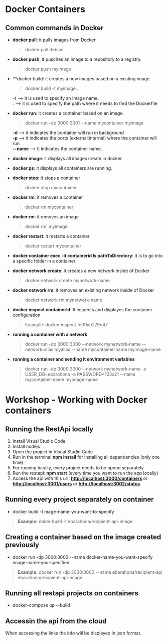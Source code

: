 # Docker Containers

## Common commands in Docker
- **docker pull**: it pulls images from Docker
    > docker pull debian
- **docker push**: it pusches an image to a repository to a registry.
    > docker push myimage
- **docker build: it creates a new images based on a existing image.
    > docker build -t myimage .
    
    -t --> it is used to specify an image name.  
    . --> it is used to specify the path where it needs to find the Dockerfile

- **docker run**: it creates a container based on an image.
    > docker run -dp 3000:3001 --name mycontainer myimage

    **-d** --> it indicates the container will run in background <br/>
    **-p** --> it indicates the ports (external:internal) where the container will run<br/>
    **--name** --> it indicates the container name.
- **docker image**: it displays all images create in docker
- **docker ps**: it displays all containers are running.
- **docker stop**: it stops a container
    > docker stop mycontainer
- **docker rm**: it removes a container
    > docker rm mycontainer
- **docker rm**: it removes an image
    > docker rmi myimage
- **docker restart**: it restarts a container
    > docker restart mycontainer
    
- **docker container exec -it containerid ls pathToDirectory**: It is to go into a specific folder in a container

- **docker network create**: it creates a new network inside of Docker
    > docker network create mynetwork-name
- **docker network rm**: it removes an existing network inside of Docker
    > docker network rm mynetwork-name
- **docker inspect containerId**: It inspects and displayes the container configuration
    > Example: docker inspect fe09ab279e47
- **running a container with a network**
    > docker run -dp 3000:3000 --network mynetwork-name --network-alias myalias --name mycontainer-name myimage-name
- **running a container and sending it environment variables**
    > docker run -dp 3000:3000 --network mynetwork-name -e USER_DB=ebarahona -e PASSWORD=123x21 --name mycontainer-name myimage-name

# Workshop -  Working with Docker containers

## Running the RestApi locally

1. Install Visual Studio Code
2. Install nodejs
3. Open the project in Visual Studio Code
4. Run in the terminal **npm install** for installing all dependencies (only one time)
5. For running locally, every project needs to be opend separately.
5. Run the restapi: **npm start** (every time you want to run the app locally)
6. Access the api with this url: [**http://localhost:3000/containers**](url) or [**http://localhost:3001/users**](url) or [**http://localhost:3002/status**](url)

## Running every project separately on container

- docker build -t mage-name-you-want-to-specify

> **Example:** doker build -t ebarahona/recipient-api-image

## Creating a container based on the image created previously

- docker run -dp 3000:3000 --name docker-name-you-want-specify image-name-you-specified

> **Example:** docker run -dp 3000:3000 --name ebarahona/recipient-api ebarahona/recipient-api-image

## Running all restapi projects on containers

- docker-compose up --build


## Accessin the api from the cloud

When accessing the links the info will be displayed in json format.

